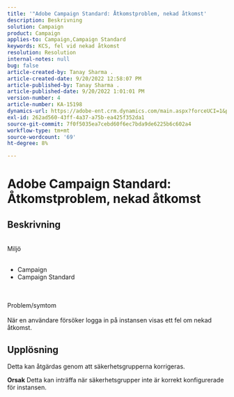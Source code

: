 ```yaml
---
title: '"Adobe Campaign Standard: Åtkomstproblem, nekad åtkomst'
description: Beskrivning
solution: Campaign
product: Campaign
applies-to: Campaign,Campaign Standard
keywords: KCS, fel vid nekad åtkomst
resolution: Resolution
internal-notes: null
bug: false
article-created-by: Tanay Sharma .
article-created-date: 9/20/2022 12:58:07 PM
article-published-by: Tanay Sharma .
article-published-date: 9/20/2022 1:01:01 PM
version-number: 4
article-number: KA-15198
dynamics-url: https://adobe-ent.crm.dynamics.com/main.aspx?forceUCI=1&pagetype=entityrecord&etn=knowledgearticle&id=f4b308dc-e338-ed11-9db1-002248086735
exl-id: 262ad560-43ff-4a37-a75b-ea425f352da1
source-git-commit: 7f0f5035ea7cebd60f6ec7bda9de6225b6c602a4
workflow-type: tm+mt
source-wordcount: '69'
ht-degree: 8%

---
```


# Adobe Campaign Standard: Åtkomstproblem, nekad åtkomst

## Beskrivning

<br>Miljö<br><br>
- Campaign
- Campaign Standard



<br><br>Problem/symtom<br><br>
När en användare försöker logga in på instansen visas ett fel om nekad åtkomst.


## Upplösning




Detta kan åtgärdas genom att säkerhetsgrupperna korrigeras.


<b>Orsak</b>
Detta kan inträffa när säkerhetsgrupper inte är korrekt konfigurerade för instansen.
